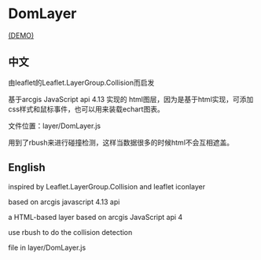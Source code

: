 # DomLayer 
[(DEMO)](https://baozi926.github.io/DomLayer/)

## 中文

由leaflet的Leaflet.LayerGroup.Collision而启发

基于arcgis JavaScript api 4.13 实现的 html图层，因为是基于html实现，可添加css样式和鼠标事件，也可以用来装载echart图表。

文件位置：layer/DomLayer.js

用到了rbush来进行碰撞检测，这样当数据很多的时候html不会互相遮盖。




## English

inspired by Leaflet.LayerGroup.Collision and leaflet iconlayer

based on arcgis javascript 4.13 api

a HTML-based layer based on arcgis JavaScript api 4 

use rbush to do the collision detection

file in layer/DomLayer.js



